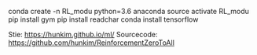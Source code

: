 conda create -n RL_modu python=3.6 anaconda
source activate RL_modu
pip install gym
pip install readchar
conda install tensorflow

Stie: https://hunkim.github.io/ml/
Sourcecode: https://github.com/hunkim/ReinforcementZeroToAll